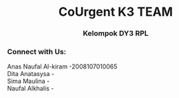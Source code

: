 <h1 align="center">CoUrgent K3 TEAM</h1>
<h3 align="center">Kelompok DY3 RPL</h3>
<h3 align="left">Connect with Us:</h3>
Anas Naufal Al-kiram -2008107010065<br>
Dita Anatasysa -<br>
Sima Maulina - <br>
Naufal Alkhalis - <br>
<p align="left">
</p>
